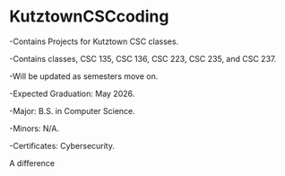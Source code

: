 # KutztownCSCcoding
-Contains Projects for Kutztown CSC classes. <br>

-Contains classes, CSC 135, CSC 136, CSC 223, CSC 235, and CSC 237. <br>

-Will be updated as semesters move on. <br>

-Expected Graduation: May 2026. <br>

-Major: B.S. in Computer Science. <br>

-Minors: N/A. <br>

-Certificates: Cybersecurity. <br>



A difference